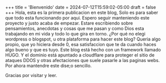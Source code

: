 +++
title = 'Bienvenido'
date = 2024-07-12T15:59:02-05:00
draft = false
+++
Hola, esta es la primera publicacion en este blog, Solo es para saber que todo esta funcionando por aqui. Espero seguir manteniendo este proyecto y justo acaba de empezar. Estare escribiendo sobre pensamientos, anecdotas y cosas que me pasan y como Dios esta trabajando en mi vida y todo lo que gira en torno. ¿Por qué no elegi wordpress o blogspot, u otra plataforma para hacer este blog? Queria algo propio, que yo hiciera desde 0, esa satisfaccion que te da cuando haces algo bueno y que es tuyo. Este blog está hecho con un framework llamado HUGO. Y el dominio está apuntado a cloudflare para proteger el sitio de ataques DDOS y otras afectaciones que suele pasarle a las paginas webs. Por ahora mantendre este dise;o sencillo.

Gracias por visitar y leer.